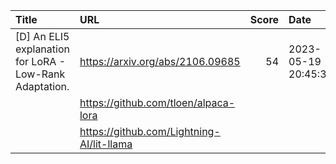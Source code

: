 | Title                                                   | URL                                       |   Score | Date                |
|:--------------------------------------------------------|:------------------------------------------|--------:|:--------------------|
| [D] An ELI5 explanation for LoRA - Low-Rank Adaptation. | https://arxiv.org/abs/2106.09685          |      54 | 2023-05-19 20:45:33 |
|                                                         | https://github.com/tloen/alpaca-lora      |         |                     |
|                                                         | https://github.com/Lightning-AI/lit-llama |         |                     |